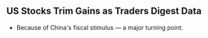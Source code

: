 ## US Stocks Trim Gains as Traders Digest Data

- Because of China's fiscal stimulus —  a major turning point.
